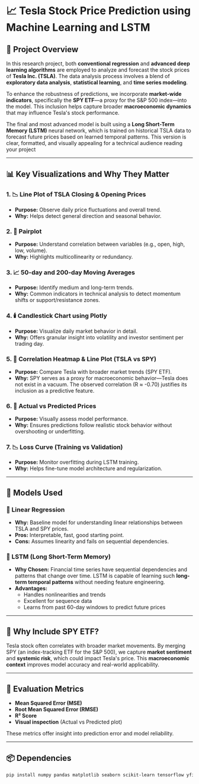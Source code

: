 # 📈 Tesla Stock Price Prediction using Machine Learning and LSTM

## 🚀 Project Overview

In this research project, both **conventional regression** and **advanced deep learning algorithms** are employed to analyze and forecast the stock prices of **Tesla Inc. (TSLA)**. The data analysis process involves a blend of **exploratory data analysis**, **statistical learning**, and **time series modeling**.

To enhance the robustness of predictions, we incorporate **market-wide indicators**, specifically the **SPY ETF**—a proxy for the S&P 500 index—into the model. This inclusion helps capture broader **macroeconomic dynamics** that may influence Tesla's stock performance.

The final and most advanced model is built using a **Long Short-Term Memory (LSTM)** neural network, which is trained on historical TSLA data to forecast future prices based on learned temporal patterns.
This version is clear, formatted, and visually appealing for a technical audience reading your project

---

## 📊 Key Visualizations and Why They Matter

### 1. 📉 Line Plot of TSLA Closing & Opening Prices
- **Purpose:** Observe daily price fluctuations and overall trend.
- **Why:** Helps detect general direction and seasonal behavior.

### 2. 🔄 Pairplot
- **Purpose:** Understand correlation between variables (e.g., open, high, low, volume).
- **Why:** Highlights multicollinearity or redundancy.

### 3. 📈 50-day and 200-day Moving Averages
- **Purpose:** Identify medium and long-term trends.
- **Why:** Common indicators in technical analysis to detect momentum shifts or support/resistance zones.

### 4. 🕯️ Candlestick Chart using Plotly
- **Purpose:** Visualize daily market behavior in detail.
- **Why:** Offers granular insight into volatility and investor sentiment per trading day.

### 5. 🔗 Correlation Heatmap & Line Plot (TSLA vs SPY)
- **Purpose:** Compare Tesla with broader market trends (SPY ETF).
- **Why:** SPY serves as a proxy for macroeconomic behavior—Tesla does not exist in a vacuum. The observed correlation (R ≈ -0.70) justifies its inclusion as a predictive feature.

### 6. 🧠 Actual vs Predicted Prices
- **Purpose:** Visually assess model performance.
- **Why:** Ensures predictions follow realistic stock behavior without overshooting or underfitting.

### 7. 📉 Loss Curve (Training vs Validation)
- **Purpose:** Monitor overfitting during LSTM training.
- **Why:** Helps fine-tune model architecture and regularization.

---

## 🧠 Models Used

### 🔹 Linear Regression
- **Why:** Baseline model for understanding linear relationships between TSLA and SPY prices.
- **Pros:** Interpretable, fast, good starting point.
- **Cons:** Assumes linearity and fails on sequential dependencies.

### 🔹 LSTM (Long Short-Term Memory)
- **Why Chosen:** Financial time series have sequential dependencies and patterns that change over time. LSTM is capable of learning such **long-term temporal patterns** without needing feature engineering.
- **Advantages:**
  - Handles nonlinearities and trends
  - Excellent for sequence data
  - Learns from past 60-day windows to predict future prices

---

## 🔄 Why Include SPY ETF?

Tesla stock often correlates with broader market movements. By merging SPY (an index-tracking ETF for the S&P 500), we capture **market sentiment** and **systemic risk**, which could impact Tesla's price. This **macroeconomic context** improves model accuracy and real-world applicability.

---

## 🧪 Evaluation Metrics

- **Mean Squared Error (MSE)**
- **Root Mean Squared Error (RMSE)**
- **R² Score**
- **Visual inspection** (Actual vs Predicted plot)

These metrics offer insight into prediction error and model reliability.

---

## 📦 Dependencies

```bash
pip install numpy pandas matplotlib seaborn scikit-learn tensorflow yfinance plotly
